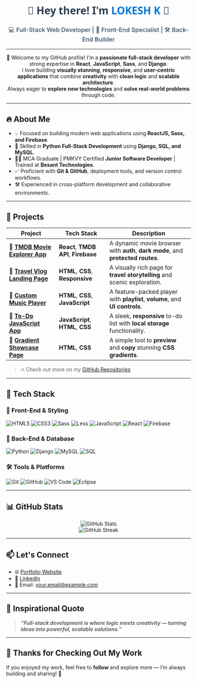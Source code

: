 <div align="center">

<h1 style="font-family: 'Segoe UI', Tahoma, Geneva, Verdana, sans-serif; font-weight: 700; color: #2c3e50;">💫 Hey there! I'm <span style="color:#0078D4;">LOKESH K</span> 👋</h1>

<h3 style="font-weight: 500; color: #34495e;">💻 Full-Stack Web Developer | 🎨 Front-End Specialist | 🛠️ Back-End Builder</h3>
<hr>

🌟 Welcome to my GitHub profile! 
I’m a **passionate full-stack developer** with strong expertise in **React**, **JavaScript**, **Sass**, and **Django**.  
I love building **visually stunning**, **responsive**, and **user-centric applications** that combine **creativity** with **clean logic** and **scalable architecture**.  
Always eager to **explore new technologies** and **solve real-world problems** through code.

</div>

<hr>

## 🔥 About Me

- 💡 Focused on building modern web applications using **ReactJS, Sass, and Firebase**.
- 🐍 Skilled in **Python Full-Stack Development** using **Django, SQL, and MySQL**.
- 🧑‍🎓 MCA Graduate | PMKVY Certified **Junior Software Developer** | Trained at **Besant Technologies**.
- ✅ Proficient with **Git & GitHub**, deployment tools, and version control workflows.
- 🛠️ Experienced in cross-platform development and collaborative environments.

<hr>

## 🚀 Projects

| Project                                                                                   | Tech Stack                          | Description                                                                 |
|-------------------------------------------------------------------------------------------|-------------------------------------|-----------------------------------------------------------------------------|
| 🔗 [**TMDB Movie Explorer App**]()                | **React**, **TMDB API**, **Firebase** | A dynamic movie browser with **auth**, **dark mode**, and **protected routes**. |
| 🔗 [**Travel Vlog Landing Page**]()                    | **HTML**, **CSS**, **Responsive**   | A visually rich page for **travel storytelling** and scenic exploration.   |
| 🔗 [**Custom Music Player**]()                        | **HTML**, **CSS**, **JavaScript**   | A feature-packed player with **playlist**, **volume**, and **UI controls**. |
| 🔗 [**To-Do JavaScript App**]()                           | **JavaScript**, **HTML**, **CSS**   | A sleek, **responsive** to-do list with **local storage** functionality.    |
| 🔗 [**Gradient Showcase Page**]()                    | **HTML**, **CSS**                   | A simple tool to **preview** and **copy** stunning **CSS gradients**.       |


> 🔥 Check out more on my [GitHub Repositories](https://github.com/your-username?tab=repositories)

<hr>

## 🧠 Tech Stack

### 🎨 Front-End & Styling
![HTML5](https://img.shields.io/badge/HTML5-E34F26?style=for-the-badge&logo=html5&logoColor=white)
![CSS3](https://img.shields.io/badge/CSS3-1572B6?style=for-the-badge&logo=css3&logoColor=white)
![Sass](https://img.shields.io/badge/Sass-CC6699?style=for-the-badge&logo=sass&logoColor=white)
![Less](https://img.shields.io/badge/Less-1D365D?style=for-the-badge&logo=less&logoColor=white)
![JavaScript](https://img.shields.io/badge/JavaScript-F7DF1E?style=for-the-badge&logo=javascript&logoColor=black)
![React](https://img.shields.io/badge/React-61DAFB?style=for-the-badge&logo=react&logoColor=black)
![Firebase](https://img.shields.io/badge/Firebase-FFCA28?style=for-the-badge&logo=firebase&logoColor=black)

### 🐍 Back-End & Database
![Python](https://img.shields.io/badge/Python-3776AB?style=for-the-badge&logo=python&logoColor=white)
![Django](https://img.shields.io/badge/Django-092E20?style=for-the-badge&logo=django&logoColor=white)
![MySQL](https://img.shields.io/badge/MySQL-4479A1?style=for-the-badge&logo=mysql&logoColor=white)
![SQL](https://img.shields.io/badge/SQL-005C84?style=for-the-badge&logo=postgresql&logoColor=white)

### 🛠 Tools & Platforms
![Git](https://img.shields.io/badge/Git-F05032?style=for-the-badge&logo=git&logoColor=white)
![GitHub](https://img.shields.io/badge/GitHub-181717?style=for-the-badge&logo=github&logoColor=white)
![VS Code](https://img.shields.io/badge/VSCode-007ACC?style=for-the-badge&logo=visual-studio-code&logoColor=white)
![Eclipse](https://img.shields.io/badge/Eclipse-2C2255?style=for-the-badge&logo=eclipse&logoColor=white)

<hr>

## 📊 GitHub Stats

<p align="center">
  <img src="https://github-readme-stats.vercel.app/api?username=your-username&show_icons=true&theme=tokyonight" alt="GitHub Stats" />
  <br/>
  <img src="https://github-readme-streak-stats.herokuapp.com/?user=your-username&theme=tokyonight" alt="GitHub Streak" />
</p>

---

## 📫 Let's Connect

- 🌐 [Portfolio Website](https://your-portfolio-link.com)
- 💼 [LinkedIn](https://linkedin.com/in/your-profile)
- 📧 Email: your.email@example.com

---
## 💬 Inspirational Quote  

> _**“Full-stack development is where **logic** meets **creativity** — turning ideas into powerful, scalable solutions.”**_

---

## 👋 Thanks for Checking Out My Work

If you enjoyed my work, feel free to **follow** and explore more — I’m always building and sharing! 🚀


